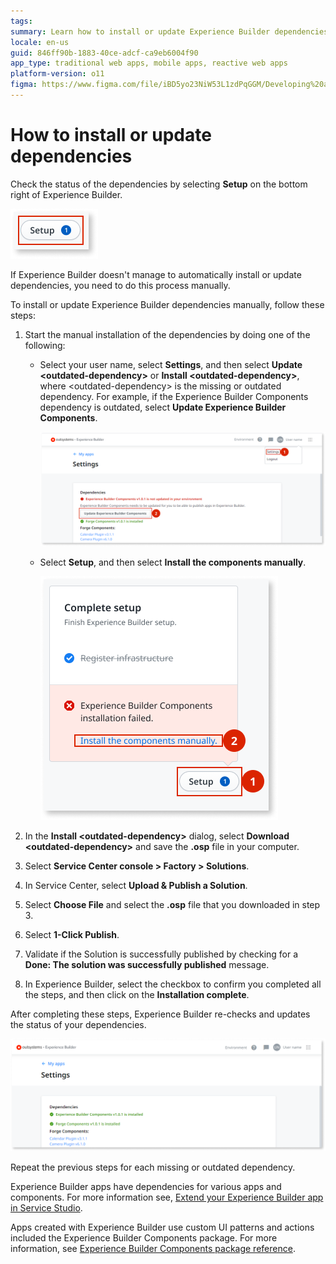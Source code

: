 ```yaml
---
tags:
summary: Learn how to install or update Experience Builder dependencies.
locale: en-us
guid: 846ff90b-1883-40ce-adcf-ca9eb6004f90
app_type: traditional web apps, mobile apps, reactive web apps
platform-version: o11
figma: https://www.figma.com/file/iBD5yo23NiW53L1zdPqGGM/Developing%20an%20Application?node-id=4454:3207
---
```

# How to install or update dependencies

Check the status of the dependencies by selecting **Setup** on the bottom right of Experience Builder.

![Check setup widget](images/update-setup-widget-eb.png)

If Experience Builder doesn't manage to automatically install or update dependencies, you need to do this process manually.

To install or update Experience Builder dependencies manually, follow these steps:

1. Start the manual installation of the dependencies by doing one of the following:

    * Select your user name, select **Settings**, and then select **Update &lt;outdated-dependency&gt;** or **Install &lt;outdated-dependency&gt;**, where &lt;outdated-dependency&gt; is the missing or outdated dependency. For example, if the Experience Builder Components dependency is outdated, select **Update Experience Builder Components**.

        ![Updated Experience Builder Components](images/update-eb-components-eb.png)

    * Select **Setup**, and then select **Install the components manually**.

        ![Update componenents using setup widget](images/update-eb-components-widget-eb.png)

1. In the **Install &lt;outdated-dependency&gt;** dialog, select **Download &lt;outdated-dependency&gt;** and save the **.osp** file in your computer.

1. Select **Service Center console > Factory > Solutions**.

1. In Service Center, select **Upload & Publish a Solution**.

1. Select **Choose File** and select the **.osp** file that you downloaded in step 3.

1. Select **1-Click Publish**.

1. Validate if the Solution is successfully published by checking for a **Done: The solution was successfully published** message.

1. In Experience Builder, select the checkbox to confirm you completed all the steps, and then click on the **Installation complete**.

After completing these steps, Experience Builder re-checks and updates the status of your dependencies.

![Up to date dependencies](images/update-up-to-date-dependencies-eb.png)

Repeat the previous steps for each missing or outdated dependency.

Experience Builder apps have dependencies for various apps and components. For more information see, [Extend your Experience Builder app in Service Studio](extend-app-in-ss.md).

Apps created with Experience Builder use custom UI patterns and actions included the Experience Builder Components package. For more information, see [Experience Builder Components package reference](ref/intro.md).
